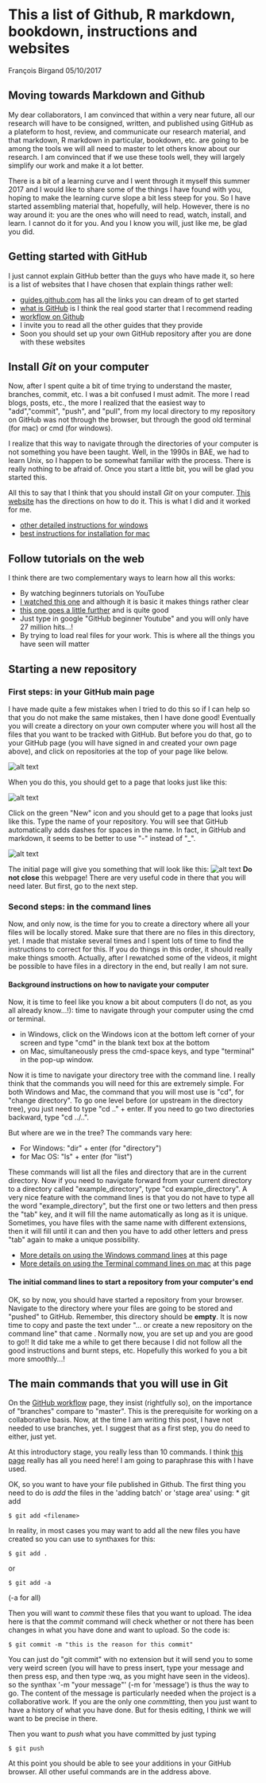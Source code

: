 This a list of Github, R markdown, bookdown, instructions and websites
================
François Birgand
05/10/2017

Moving towards Markdown and Github
----------------------------------

My dear collaborators, I am convinced that within a very near future, all our research will have to be consigned, written, and published using GitHub as a plateform to host, review, and communicate our research material, and that markdown, R markdown in particular, bookdown, etc. are going to be among the tools we will all need to master to let others know about our research. I am convinced that if we use these tools well, they will largely simplify our work and make it a lot better.

There is a bit of a learning curve and I went through it myself this summer 2017 and I would like to share some of the things I have found with you, hoping to make the learning curve slope a bit less steep for you. So I have started assembling material that, hopefully, will help. However, there is no way around it: you are the ones who will need to read, watch, install, and learn. I cannot do it for you. And you I know you will, just like me, be glad you did.

Getting started with GitHub
---------------------------

I just cannot explain GitHub better than the guys who have made it, so here is a list of websites that I have chosen that explain things rather well:

-   [guides.github.com](https://guides.github.com) has all the links you can dream of to get started
-   [what is GitHub](https://guides.github.com/activities/hello-world/) is I think the real good starter that I recommend reading
-   [workflow on Github](https://guides.github.com/features/pages/)
-   I invite you to read all the other guides that they provide
-   Soon you should set up your own GitHub repository after you are done with these websites

Install *Git* on your computer
------------------------------

Now, after I spent quite a bit of time trying to understand the master, branches, commit, etc. I was a bit confused I must admit. The more I read blogs, posts, etc., the more I realized that the easiest way to "add","commit", "push", and "pull", from my local directory to my repository on GitHub was not through the browser, but through the good old terminal (for mac) or cmd (for windows).

I realize that this way to navigate through the directories of your computer is not something you have been taught. Well, in the 1990s in BAE, we had to learn Unix, so I happen to be somewhat familiar with the process. There is really nothing to be afraid of. Once you start a little bit, you will be glad you started this.

All this to say that I think that you should install *Git* on your computer. [This website](https://www.atlassian.com/git/tutorials/install-git) has the directions on how to do it. This is what I did and it worked for me.

-   [other detailed instructions for windows](http://lauraliparulo.altervista.org/github-working-with-the-git-command-line-on-windows/)
-   [best instructions for installation for mac](https://github.com/blog/1510-installing-git-from-github-for-mac)

Follow tutorials on the web
---------------------------

I think there are two complementary ways to learn how all this works:

-   By watching beginners tutorials on YouTube
-   [I watched this one](https://www.youtube.com/watch?v=SWYqp7iY_Tc) and although it is basic it makes things rather clear
-   [this one goes a little further](https://www.youtube.com/watch?v=HVsySz-h9r4) and is quite good
-   Just type in google "GitHub beginner Youtube" and you will only have 27 million hits...!
-   By trying to load real files for your work. This is where all the things you have seen will matter

Starting a new repository
-------------------------

### First steps: in your GitHub main page

I have made quite a few mistakes when I tried to do this so if I can help so that you do not make the same mistakes, then I have done good! Eventually you will create a directory on your own computer where you will host all the files that you want to be tracked with GitHub. But before you do that, go to your GitHub page (you will have signed in and created your own page above), and click on repositories at the top of your page like below.

![alt text](https://github.com/francoisbirgand/Github-and-markdown-instructions/raw/master/images/GitHub_main_page.png "FB_GitHub page")

When you do this, you should get to a page that looks just like this:

![alt text](https://github.com/francoisbirgand/Github-and-markdown-instructions/raw/master/images/GitHub_repos_page.png "Repos GitHub page")

Click on the green "New" icon and you should get to a page that looks just like this. Type the name of your repository. You will see that GitHub automatically adds dashes for spaces in the name. In fact, in GitHub and markdown, it seems to be better to use "-" instead of "\_".

![alt text](https://github.com/francoisbirgand/Github-and-markdown-instructions/raw/master/images/GitHub_newrepos_page.png "New Repos GitHub page")

The initial page will give you something that will look like this: ![alt text](https://github.com/francoisbirgand/Github-and-markdown-instructions/raw/master/images/Git_initial_instructions.png "Initial instructions of new repository page") **Do not close** this webpage! There are very useful code in there that you will need later. But first, go to the next step.

### Second steps: in the command lines

Now, and only now, is the time for you to create a directory where all your files will be locally stored. Make sure that there are no files in this directory, yet. I made that mistake several times and I spent lots of time to find the instructions to correct for this. If you do things in this order, it should really make things smooth. Actually, after I rewatched some of the videos, it might be possible to have files in a directory in the end, but really I am not sure.

#### Background instructions on how to navigate your computer

Now, it is time to feel like you know a bit about computers (I do not, as you all already know...!): time to navigate through your computer using the cmd or terminal.

-   in Windows, click on the Windows icon at the bottom left corner of your screen and type "cmd" in the blank text box at the bottom
-   on Mac, simultaneously press the cmd-space keys, and type "terminal" in the pop-up window.

Now it is time to navigate your directory tree with the command line. I really think that the commands you will need for this are extremely simple. For both Windows and Mac, the command that you will most use is "cd", for "change directory". To go one level before (or upstream in the directory tree), you just need to type "cd .." + enter. If you need to go two directories backward, type "cd ../..".

But where are we in the tree? The commands vary here:

-   For Windows: "dir" + enter (for "directory")
-   for Mac OS: "ls" + enter (for "list")

These commands will list all the files and directory that are in the current directory. Now if you need to navigate forward from your current directory to a directory called "example\_directory", type "cd example\_directory". A very nice feature with the command lines is that you do not have to type all the word "example\_directory", but the first one or two letters and then press the "tab" key, and it will fill the name automatically as long as it is unique. Sometimes, you have files with the same name with different extensions, then it will fill until it can and then you have to add other letters and press "tab" again to make a unique possibility.

-   [More details on using the Windows command lines](https://www.digitalcitizen.life/command-prompt-how-use-basic-commands) at this page
-   [More details on using the Terminal command lines on mac](https://github.com/0nn0/terminal-mac-cheatsheet) at this page

#### The initial command lines to start a repository from your computer's end

OK, so by now, you should have started a repository from your browser. Navigate to the directory where your files are going to be stored and "pushed" to GitHub. Remember, this directory should be **empty**. It is now time to copy and paste the text under "... or create a new repository on the command line" that came . Normally now, you are set up and you are good to go!! It did take me a while to get there because I did not follow all the good instructions and burnt steps, etc. Hopefully this worked fo you a bit more smoothly...!

The main commands that you will use in Git
------------------------------------------

On the [GitHub workflow](https://guides.github.com/introduction/flow/) page, they insist (rightfully so), on the importance of "branches" compare to "master". This is the prerequisite for working on a collaborative basis. Now, at the time I am writing this post, I have not needed to use branches, yet. I suggest that as a first step, you do need to either, just yet.

At this introductory stage, you really less than 10 commands. I think [this page](http://rogerdudler.github.io/git-guide/) really has all you need here! I am going to paraphrase this with I have used.

OK, so you want to have your file published in Github. The first thing you need to do is *add* the files in the 'adding batch' or 'stage area' using: \* git add

    $ git add <filename>

In reality, in most cases you may want to add all the new files you have created so you can use to synthaxes for this:

    $ git add .

or

    $ git add -a

(-a for all)

Then you will want to *commit* these files that you want to upload. The idea here is that the *commit* command will check whether or not there has been changes in what you have done and want to upload. So the code is:

    $ git commit -m "this is the reason for this commit"

You can just do "git commit" with no extension but it will send you to some very weird screen (you will have to press insert, type your message and then press esp, and then type :wq, as you might have seen in the videos). so the synthax '-m "your message"' (-m for 'message') is thus the way to go. The content of the message is particularly needed when the project is a collaborative work. If you are the only one *committing*, then you just want to have a history of what you have done. But for thesis editing, I think we will want to be precise in there.

Then you want to *push* what you have committed by just typing

    $ git push

At this point you should be able to see your additions in your GitHub browser. All other useful commands are in the address above.
